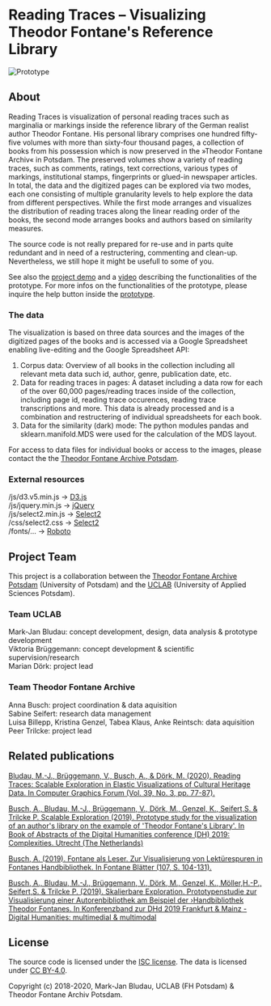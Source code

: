 # Reading Traces – Visualizing Theodor Fontane's Reference Library
![Prototype](/img/moduswechsel.gif)

## About
Reading Traces is visualization of personal reading traces such as marginalia or markings inside the reference library of the German realist author Theodor Fontane. 
His personal library comprises one hundred fifty-five volumes with more than sixty-four thousand pages, a collection of books from his possession which is now preserved in the »Theodor Fontane Archiv« in Potsdam. The preserved volumes show a variety of reading traces, such as comments, ratings, text corrections, various types of markings, institutional stamps, fingerprints or glued-in newspaper articles. In total, the data and the digitized pages can be explored via two modes, each one consisting of multiple granularity levels to help explore the data from different perspectives. While the first mode arranges and visualizes the distribution of reading traces along the linear reading order of the books, the second mode arranges books and authors based on similarity measures.

The source code is not really prepared for re-use and in parts quite redundant and in need of a restructering, commenting and clean-up. Nevertheless, we still hope it might be usefull to some of you.

See also the [project demo](https://uclab.fh-potsdam.de/ff/) and a [video](https://vimeo.com/355280580) describing the functionalities of the prototype. For more infos on the functionalities of the prototype, please inquire the help button inside the [prototype](https://uclab.fh-potsdam.de/ff/). 

### The data
The visualization is based on three data sources and the images of the digitized pages of the books and is accessed via a Google Spreadsheet enabling live-editing and the Google Spreadsheet API:

1) Corpus data: Overview of all books in the collection including all relevant meta data such id, author, genre, publication date, etc.
2) Data for reading traces in pages: A dataset including a data row for each of the over 60,000 pages/reading traces inside of the collection, including page id, reading trace occurences, reading trace transcriptions and more. This data is already processed and is a combination and restructering of individual spreadsheets for each book.
3) Data for the similarity (dark) mode: The python modules pandas and sklearn.manifold.MDS were used for the calculation of the MDS layout.  

For access to data files for individual books or access to the images, please contact the the [Theodor Fontane Archive Potsdam](https://www.fontanearchiv.de).

### External resources
/js/d3.v5.min.js → [D3.js](https://d3js.org/)  
/js/jquery.min.js → [jQuery](https://jquery.com/)  
/js/select2.min.js → [Select2](https://select2.org/)  
/css/select2.css → [Select2](https://select2.org/)  
/fonts/... → [Roboto](https://fonts.google.com/specimen/Roboto)

## Project Team
This project is a collaboration between the [Theodor Fontane Archive Potsdam](https://www.fontanearchiv.de) (University of Potsdam) and the [UCLAB](https://uclab.fh-potsdam.de/) (University of Applied Sciences Potsdam). 

### Team UCLAB  
Mark-Jan Bludau: concept development, design, data analysis & prototype development  
Viktoria Brüggemann: concept development & scientific supervision/research  
Marian Dörk: project lead  

### Team Theodor Fontane Archive  
Anna Busch: project coordination & data aquisition  
Sabine Seifert: research data management  
Luisa Billepp, Kristina Genzel, Tabea Klaus, Anke Reintsch: data aquisition  
Peer Trilcke: project lead  

## Related publications
[Bludau, M.-J., Brüggemann, V., Busch, A., & Dörk, M. (2020). Reading Traces: Scalable Exploration in Elastic Visualizations of Cultural Heritage Data. In Computer Graphics Forum (Vol. 39, No. 3, pp. 77-87).](https://doi.org/10.1111/cgf.13964)

[Busch, A., Bludau, M.-J., Brüggemann, V., Dörk, M., Genzel, K., Seifert,S. & Trilcke P. Scalable Exploration (2019). Prototype study for the visualization of an author's library on the example of 'Theodor Fontane's Library'. In Book of Abstracts of the Digital Humanities conference (DH) 2019: Complexities. Utrecht (The Netherlands)](https://dev.clariah.nl/files/dh2019/boa/0490.html)

[Busch, A. (2019). Fontane als Leser. Zur Visualisierung von Lektürespuren in Fontanes Handbibliothek. In Fontane Blätter (107, S. 104-131).](https://www.fontanearchiv.de/fileadmin/user_upload/Fontane-Blaetter/Fbl_107_final_2019-08-07_Busch.pdf)

[Busch, A., Bludau, M.-J., Brüggemann, V., Dörk, M., Genzel, K., Möller,H.-P., Seifert,S. & Trilcke P. (2019). Skalierbare Exploration. Prototypenstudie zur Visualisierung einer Autorenbibliothek am Beispiel der ›Handbibliothek Theodor Fontanes. In Konferenzband zur DHd 2019 Frankfurt & Mainz - Digital Humanities: multimedial & multimodal](https://zenodo.org/record/2596095/preview/2019_DHd_BookOfAbstracts_web.pdf#page=205)

## License
The source code is licensed under the [ISC license](https://github.com/tfalab/fontanes_library/edit/master/LICENSE.md). The data is licensed under [CC BY-4.0](https://creativecommons.org/licenses/by/4.0). 

Copyright (c) 2018-2020, Mark-Jan Bludau, UCLAB (FH Potsdam) & Theodor Fontane Archiv Potsdam.
